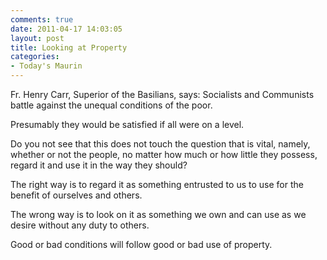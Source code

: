 ```yaml
---
comments: true
date: 2011-04-17 14:03:05
layout: post
title: Looking at Property
categories:
- Today's Maurin
---
```


Fr. Henry Carr, Superior of the Basilians, says:
Socialists and Communists
battle against
the unequal conditions
of the poor.

Presumably they would be satisfied
if all were on a level.

Do you not see
that this does not touch
the question that is vital,
namely, whether or not the people,
no matter how much
or how little they possess,
regard it and use it
in the way they should?

The right way
is to regard it
as something entrusted to us
to use for the benefit
of ourselves and others.

The wrong way
is to look on it as something we own
and can use as we desire
without any duty to others.

Good or bad conditions
will follow
good or bad use
of property.